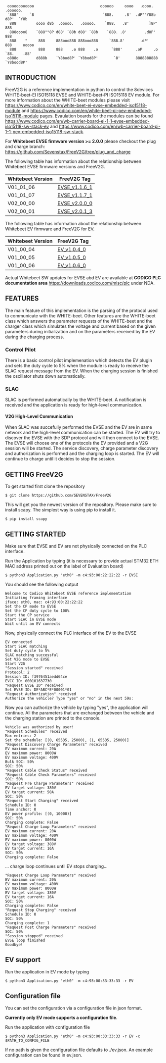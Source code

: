      oooooooooooo                              oooooo     oooo   .oooo.     .oooooo.    
     `888'     `8                               `888.     .8'  .dP""Y88b   d8P'  `Y8b   
      888         oooo d8b  .ooooo.   .ooooo.    `888.   .8'         ]8P' 888           
      888oooo8    `888""8P d88' `88b d88' `88b    `888. .8'        .d8P'  888           
      888    "     888     888ooo888 888ooo888     `888.8'       .dP'     888     ooooo 
      888          888     888    .o 888    .o      `888'      .oP     .o `88.    .88'  
     o888o        d888b    `Y8bod8P' `Y8bod8P'       `8'       8888888888  `Y8bood8P'   

## INTRODUCTION

FreeV2G is a reference implementation in python to control the 8devices WHITE-beet-EI ISO15118 EVSE and WHITE-beet-PI ISO15118 EV module. For more information about the WHITE-beet modules please visit https://www.codico.com/en/white-beet-ei-evse-embedded-iso15118-module and https://www.codico.com/en/white-beet-pi-pev-embedded-iso15118-module pages. 
Evaulation boards for the modules can be found https://www.codico.com/en/wb-carrier-board-ei-1-1-evse-embedded-iso15118-sw-stack-ev and https://www.codico.com/en/wb-carrier-board-pi-1-1-pev-embedded-iso15118-sw-stack.

For **Whitebeet EVSE firmware version >= 2.0.0** please checkout the plug and charge branch:
https://github.com/Sevenstax/FreeV2G/tree/plug_and_charge

The following table has information about the relationship between Whitebeet EVSE firmware versions and FreeV2G.

| Whitebeet Version | FreeV2G Tag |
| - | - |
| V01_01_06 | [EVSE_v1.1.6_1](https://github.com/Sevenstax/FreeV2G/tree/EVSE_v1.1.6_1) |
| V01_01_07 | [EVSE_v1.1.7_1](https://github.com/Sevenstax/FreeV2G/tree/EVSE_v1.1.7_1) |
| V02_00_00 | [EVSE_v2.0.0_0](https://github.com/Sevenstax/FreeV2G/tree/EVSE_v2.0.0_0) |
| V02_00_01 | [EVSE_v2.0.1_3](https://github.com/Sevenstax/FreeV2G/tree/EVSE_v2.0.1_3) |

The following table has information about the relationship between Whitebeet EV firmware and FreeV2G for EV.

| Whitebeet Version | FreeV2G Tag |
| - | - |
| V01_00_04 | [EV_v1.0.4_0](https://github.com/Sevenstax/FreeV2G/tree/EV_v1.0.4_0) |
| V01_00_05 | [EV_v1.0.5_0](https://github.com/Sevenstax/FreeV2G/tree/EV_v1.0.5_0) |
| V01_00_06 | [EV_v1.0.6_0](https://github.com/Sevenstax/FreeV2G/tree/EV_v1.0.6_0) |

Actual Whitebeet SW updates for EVSE abd EV are available at **CODICO PLC documentation area** https://downloads.codico.com/misc/plc under NDA.

## FEATURES

The main feature of this implementation is the parsing of the protocol used to communicate with the WHITE-beet. Other features are the WHITE-beet class which answers the parameter requests of the WHITE-beet and the charger class which simulates the voltage and current based on the given parameters during initialization and on the parameters received by the EV during the charging process.

### Control Pilot

There is a basic control pilot implemenation which detects the EV plugin and sets the duty cycle to 5% when the module is ready to receive the SLAC request message from the EV. When the charging session is finished the oscillator shuts down automatically.

### SLAC

SLAC is performed automatically by the WHITE-beet. A notification is received and the application is ready for high-level communication.

#### V2G High-Level Communication

When SLAC was succefully performed the EVSE and the EV are in same network and the high-level communication can be started. The EV will try to discover the EVSE with the SDP protocol and will then connect to the EVSE. The EVSE will choose one of the protocols the EV provided and a V2G session will be started. The service discovery, charge parameter discovery and authorization is performed and the charging loop is started. The EV will continue to charge until it decides to stop the session.

## GETTING FreeV2G

To get started first clone the repository

```console
$ git clone https://github.com/SEVENSTAX/FreeV2G
```

This will get you the newest version of the repository.
Please make sure to install scapy. The simplest way is using pip to install it.

```console
$ pip install scapy
```

## GETTING STARTED

Make sure that EVSE and EV are not physically connected on the PLC interface.

Run the Application by typing (it is necessary to provide actual STM32 ETH MAC address printed out on the label of Evaluation board)

```console
$ python3 Application.py "eth0" -m c4:93:00:22:22:22 -r EVSE
```

You should see the following output

```console
Welcome to Codico Whitebeet EVSE reference implementation
Initiating framing interface
iface: eth0, mac: c4:93:00:22:22:22
Set the CP mode to EVSE
Set the CP duty cycle to 100%
Start the CP service
Start SLAC in EVSE mode
Wait until an EV connects
```

Now, physically connect the PLC interface of the EV to the EVSE

```console
EV connected
Start SLAC matching
Set duty cycle to 5%
SLAC matching successful
Set V2G mode to EVSE
Start V2G
"Session started" received
Protocol: 2
Session ID: f3976451aedd64ce
EVCC ID: 000101637730
"Request EVSE ID" received
Set EVSE ID: DE*ABC*E*00001*01
"Request Authorization" received
Authorize the vehicle? Type "yes" or "no" in the next 59s:
```

Now you can authorize the vehicle by typing "yes", the application will continue. All the parameters that are exchanged between the vehicle and the charging station are printed to the console.

```console
Vehicle was authorized by user!
"Request Schedules" received
Max entries: 2
Set the schedule: [(0, 65535, 25000), (1, 65535, 25000)]
"Request Discovery Charge Parameters" received
EV maximum current: 20A
EV maximum power: 8000W
EV maximum voltage: 400V
Bulk SOC: 50%
SOC: 50%
"Request Cable Check Status" received
"Request Cable Check Parameters" received
SOC: 50%
"Request Pre Charge Parameters" received
EV target voltage: 380V
EV target current: 50A
SOC: 50%
"Request Start Charging" received
Schedule ID: 0
Time anchor: 0
EV power profile: [(0, 10000)]
SOC: 50%
Charging complete: False
"Request Charge Loop Parameters" received
EV maximum current: 20A
EV maximum voltage: 400V
EV maximum power: 8000W
EV target voltage: 380V
EV target current: 16A
SOC: 50%
Charging complete: False
```

... charge loop continues until EV stops charging...

```console
"Request Charge Loop Parameters" received
EV maximum current: 20A
EV maximum voltage: 400V
EV maximum power: 8000W
EV target voltage: 380V
EV target current: 16A
SOC: 50%
Charging complete: False
"Request Stop Charging" received
Schedule ID: 0
SOC: 50%
Charging complete: 1
"Request Post Charge Parameters" received
SOC: 50%
"Session stopped" received
EVSE loop finished
Goodbye!
```
## EV support

Run the application in EV mode by typing

```console
$ python3 Application.py "eth0" -m c4:93:00:33:33:33 -r EV
```

## Configuration file

You can set the configuration via a configuration file in json format.

**Currently only EV mode supports a configuration file.**

Run the application with configuration file

```console
$ python3 Application.py "eth0" -m c4:93:00:33:33:33 -r EV -c $PATH_TO_CONFIG_FILE
```

If no path is given the configuration file defaults to ./ev.json. An example configuration can be found in ev.json.
